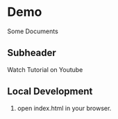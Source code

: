# Demo
Some Documents

## Subheader

Watch Tutorial on Youtube

## Local Development

1. open index.html in your browser.